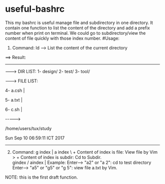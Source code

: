 # useful-bashrc
This my bashrc is useful manage file and subdirectory in one directory. It contain one function to list the content of the directory and add a prefix number when print on terminal. We could go to subdirectory/view the content of file quickly with those index number. 
#Usage:
  1. Command: ld --> List the content of the current directory 
  
  ==> Result: 
  
 -----------------------------------------------------------------------------------------------------------------------------------------
 ---> DIR LIST:
1- design/                                          2- test/                                            3- tool/         

---> FILE LIST:

4- a.csh                                           |

5- a.txt                                           |

6- c.sh                                            |

----->

/home/users/tux/study

Sun Sep 10 06:59:11 ICT 2017

-----------------------------------------------------------------------------------------------------------------------------------------
  2. Command:
    g index |
    a index  \  + Content of index is file: View file by Vim
              > + Content of index is subdir: Cd to Subdir.  
    gindex   /
    aindex  |
   Example: Enter--> "a2" or "a 2": cd to test directory
            Enter--> "a5" or "g5" or "g 5": view file a.txt by Vim.
            
NOTE: this is the first draft function.
